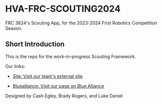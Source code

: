 # HVA-FRC-SCOUTING2024

FRC 3824's Scouting App, for the 2023-2024 First Robotics Competition Season.

## Short Introduction

This is the repo for the work-in-progress Scouting Framework.

Our links:

- [Site: Visit our team's external site](https://rohawktics.org/home/)

- [Bluealliance: Visit our page on Blue Alliance](https://www.thebluealliance.com/team/3824)

Designed by Cash Egley, Brady Rogers, and Luke Daniel
